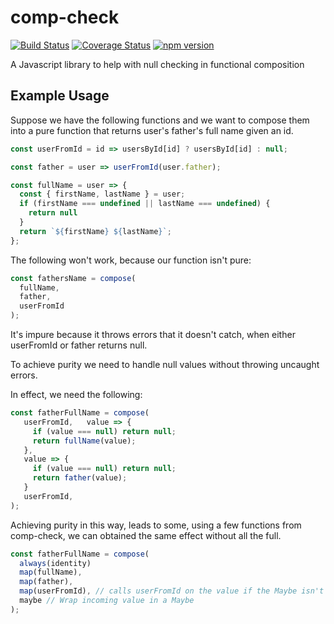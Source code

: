 # comp-check
[![Build Status](https://travis-ci.org/mmcglone/comp-check.svg?branch=master)](https://travis-ci.org/mmcglone/comp-check)
[![Coverage Status](https://coveralls.io/repos/mmcglone/comp-check/badge.svg?branch=master)](https://coveralls.io/r/mmcglone/comp-check?branch=master)
[![npm version](https://badge.fury.io/js/comp-check.svg)](https://badge.fury.io/js/comp-check)

A Javascript library to help with null checking in functional composition

## Example Usage
Suppose we have the following functions and we want to compose them into
a pure function that returns user's father's full name given an id.
```javascript
const userFromId = id => usersById[id] ? usersById[id] : null;

const father = user => userFromId(user.father);

const fullName = user => {
  const { firstName, lastName } = user;
  if (firstName === undefined || lastName === undefined) {
    return null
  }
  return `${firstName} ${lastName}`;
};
```
The following won't work, because our function isn't pure:
```javascript
const fathersName = compose(
  fullName,
  father,
  userFromId
);
```
It's impure because it throws errors that it doesn't catch,
when either userFromId or father returns null.

To achieve purity we need to handle null values without throwing uncaught
errors.

In effect, we need the following:
```javascript
const fatherFullName = compose(
   userFromId,   value => {
     if (value === null) return null;
     return fullName(value);
   },
   value => {
     if (value === null) return null;
     return father(value);
   }
   userFromId,
);
```
Achieving purity in this way, leads to some, using a few functions from comp-check,
we can obtained the same effect without all the full.
```javascript
const fatherFullName = compose(
  always(identity)
  map(fullName),
  map(father),
  map(userFromId), // calls userFromId on the value if the Maybe isn't null
  maybe // Wrap incoming value in a Maybe
);
```
